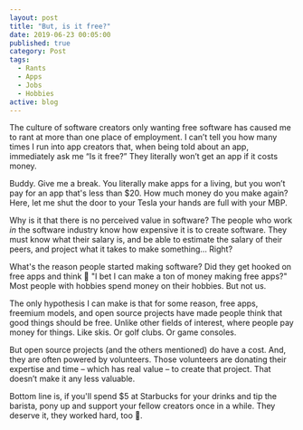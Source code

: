 ```yaml
---
layout: post
title: "But, is it free?"
date: 2019-06-23 00:05:00
published: true
category: Post
tags:
  - Rants
  - Apps
  - Jobs
  - Hobbies
active: blog
---
```


The culture of software creators only wanting free software has caused me to rant at more than one place of employment. I can’t tell you how many times I run into app creators that, when being told about an app, immediately ask me “Is it free?” They literally won’t get an app if it costs money.

Buddy. Give me a break. You literally make apps for a living, but you won’t pay for an app that's less than $20. How much money do you make again? Here, let me shut the door to your Tesla your hands are full with your MBP. 

Why is it that there is no perceived value in software? The people who work _in_ the software industry know how expensive it is to create software. They must know what their salary is, and be able to estimate the salary of their peers, and project what it takes to make something… Right?

What's the reason people started making software? Did they get hooked on free apps and think 🤔 "I bet I can make a ton of money making free apps?" Most people with hobbies spend money on their hobbies. But not us. 

The only hypothesis I can make is that for some reason, free apps, freemium models, and open source projects have made people think that good things should be free. Unlike other fields of interest, where people pay money for things. Like skis. Or golf clubs. Or game consoles. 

But open source projects (and the others mentioned) do have a cost. And, they are often powered by volunteers. Those volunteers are donating their expertise and time – which has real value – to create that project. That doesn’t make it any less valuable.

Bottom line is, if you'll spend $5 at Starbucks for your drinks and tip the barista, pony up and support your fellow creators once in a while. They deserve it, they worked hard, too 🙂.